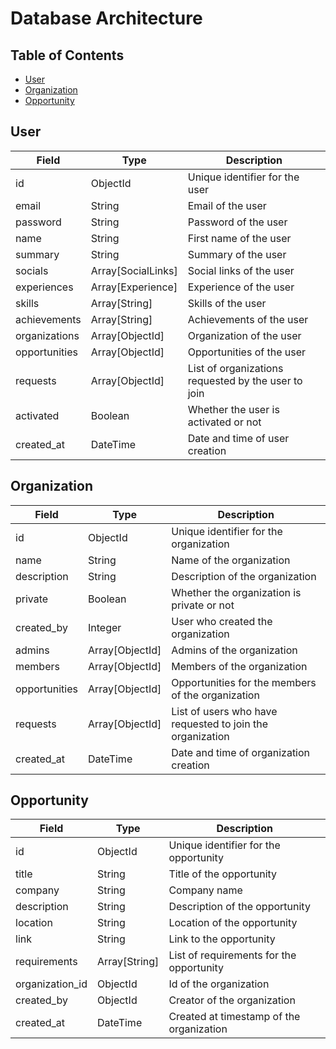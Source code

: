 # Database Architecture

## Table of Contents

- [User](#user)
- [Organization](#organization)
- [Opportunity](#opportunity)

## User

| Field | Type | Description |
| ----- | ---- | ----------- |
| id | ObjectId | Unique identifier for the user |
| email | String | Email of the user |
| password | String | Password of the user |
| name | String | First name of the user |
| summary | String | Summary of the user |
| socials | Array[SocialLinks] | Social links of the user |
| experiences | Array[Experience] | Experience of the user |
| skills | Array[String] | Skills of the user |
| achievements | Array[String] | Achievements of the user |
| organizations | Array[ObjectId] | Organization of the user |
| opportunities | Array[ObjectId] | Opportunities of the user |
| requests | Array[ObjectId] | List of organizations requested by the user to join |
| activated | Boolean | Whether the user is activated or not |
| created_at | DateTime | Date and time of user creation |

## Organization

| Field | Type | Description |
| ----- | ---- | ----------- |
| id | ObjectId | Unique identifier for the organization |
| name | String | Name of the organization |
| description | String | Description of the organization |
| private | Boolean | Whether the organization is private or not |
| created_by | Integer | User who created the organization |
| admins | Array[ObjectId] | Admins of the organization |
| members | Array[ObjectId] | Members of the organization |
| opportunities | Array[ObjectId] | Opportunities for the members of the organization |
| requests | Array[ObjectId] | List of users who have requested to join the organization |
| created_at | DateTime | Date and time of organization creation |

## Opportunity

| Field | Type | Description |
| ----- | ---- | ----------- |
| id | ObjectId | Unique identifier for the opportunity |
| title | String | Title of the opportunity |
| company | String | Company name |
| description | String | Description of the opportunity |
| location | String | Location of the opportunity |
| link | String | Link to the opportunity |
| requirements | Array[String] | List of requirements for the opportunity |
| organization_id | ObjectId | Id of the organization |
| created_by | ObjectId | Creator of the organization |
| created_at | DateTime | Created at timestamp of the organization |

